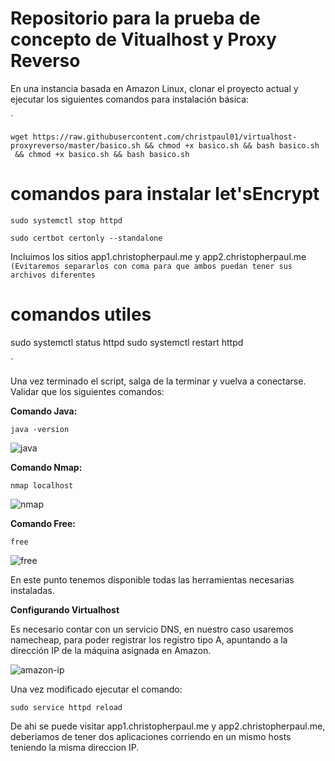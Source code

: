 # Repositorio para la prueba de concepto de Vitualhost y Proxy Reverso

En una instancia basada en Amazon Linux, clonar el proyecto actual y ejecutar los siguientes comandos para instalación básica:

`


```
wget https://raw.githubusercontent.com/christpaul01/virtualhost-proxyreverso/master/basico.sh && chmod +x basico.sh && bash basico.sh
 && chmod +x basico.sh && bash basico.sh
```

# comandos para instalar let'sEncrypt
```
sudo systemctl stop httpd

sudo certbot certonly --standalone
```

Incluimos los sitios app1.christopherpaul.me y app2.christopherpaul.me 
`(Evitaremos separarlos con coma para que ambos puedan tener sus archivos diferentes`

# comandos utiles
sudo systemctl status httpd
sudo systemctl restart httpd

`



Una vez terminado el script, salga de la terminar y vuelva a conectarse. Validar que los siguientes comandos:

**Comando Java:**

`
java -version
`

![java](imagenes/java.png)

**Comando Nmap:**

`
nmap localhost
`

![nmap](imagenes/nmap.png)

**Comando Free:**

`
free 
`

![free](imagenes/free.png)

En este punto tenemos disponible todas las herramientas necesarias instaladas.

**Configurando Virtualhost**

Es necesario contar con un servicio DNS, en nuestro caso usaremos namecheap, para poder registrar los registro tipo A, 
apuntando a la dirección IP de la máquina asignada en Amazon. 

![amazon-ip](imagenes/ip-amazo.png)


Una vez modificado ejecutar el comando: 
```
sudo service httpd reload
```

De ahi se puede visitar app1.christopherpaul.me y app2.christopherpaul.me, deberiamos de tener dos aplicaciones corriendo
en un mismo hosts teniendo la misma direccion IP. 
